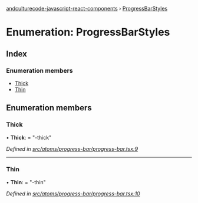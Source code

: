 [andculturecode-javascript-react-components](../README.md) › [ProgressBarStyles](progressbarstyles.md)

# Enumeration: ProgressBarStyles

## Index

### Enumeration members

* [Thick](progressbarstyles.md#thick)
* [Thin](progressbarstyles.md#thin)

## Enumeration members

###  Thick

• **Thick**: = "-thick"

*Defined in [src/atoms/progress-bar/progress-bar.tsx:9](https://github.com/AndcultureCode/AndcultureCode.JavaScript.React.Components/blob/d179e3a/src/atoms/progress-bar/progress-bar.tsx#L9)*

___

###  Thin

• **Thin**: = "-thin"

*Defined in [src/atoms/progress-bar/progress-bar.tsx:10](https://github.com/AndcultureCode/AndcultureCode.JavaScript.React.Components/blob/d179e3a/src/atoms/progress-bar/progress-bar.tsx#L10)*
